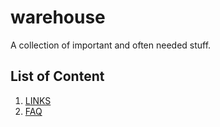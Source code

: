 # warehouse
A collection of important and often needed stuff.

## List of Content
1. [LINKS](LINKS.md)
2. [FAQ](FAQ.md)